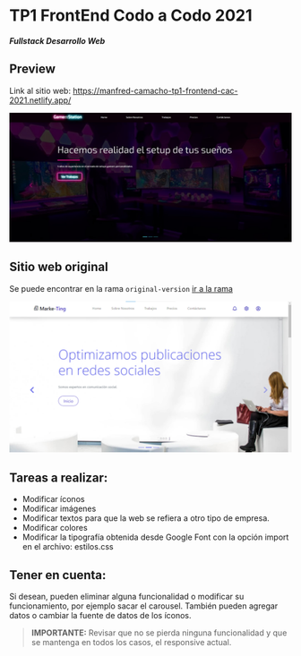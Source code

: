 # TP1 FrontEnd Codo a Codo 2021
#### _Fullstack Desarrollo Web_

## Preview
Link al sitio web: https://manfred-camacho-tp1-frontend-cac-2021.netlify.app/

![alt text](https://github.com/manfredcamacho/TP1-FrontEnd-CaC-2021/blob/9476e5896288cddef3c6cedb401c30a2cfe8f810/preview.jpg?raw=true "Preview")

## Sitio web original
Se puede encontrar en la rama `original-version` [ir a la rama](https://github.com/manfredcamacho/TP1-FrontEnd-CaC-2021/tree/original-version)

![alt text](https://github.com/manfredcamacho/TP1-FrontEnd-CaC-2021/blob/ab471daef23edbf84f83c244c769a85eb683a819/Material%20y%20Tareas%20a%20Realizar/pantalla1.png?raw=trueg "Pantalla 1")


## Tareas a realizar:
- Modificar íconos
- Modificar imágenes
- Modificar textos para que la web se refiera a otro tipo de empresa.
- Modificar colores
- Modificar la tipografía obtenida desde Google Font con la opción import en el archivo: estilos.css

## Tener en cuenta:
Si desean, pueden eliminar alguna funcionalidad o modificar su funcionamiento, por ejemplo sacar el carousel.
También pueden agregar datos o cambiar la fuente de datos de los íconos.

> **IMPORTANTE:** Revisar que no se pierda ninguna funcionalidad y que se mantenga en todos los casos, el responsive actual.
